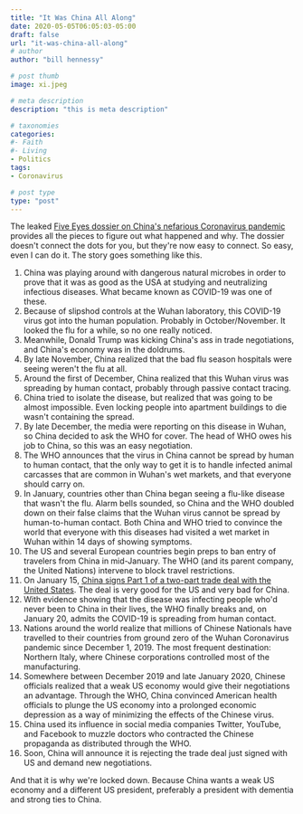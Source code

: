 ```yaml
---
title: "It Was China All Along"
date: 2020-05-05T06:05:03-05:00
draft: false
url: "it-was-china-all-along"
# author
author: "bill hennessy"

# post thumb
image: xi.jpeg

# meta description
description: "this is meta description"

# taxonomies
categories: 
#- Faith
#- Living
- Politics
tags:
- Coronavirus

# post type
type: "post"
---
```


The leaked [Five Eyes dossier on China's nefarious Coronavirus pandemic](https://www.dailytelegraph.com.au/coronavirus/bombshell-dossier-lays-out-case-against-chinese-bat-virus-program/news-story/55add857058731c9c71c0e96ad17da60) provides all the pieces to figure out what happened and  why. The dossier doesn't connect the dots for you, but they're now easy to connect. So easy, even I can do it. The story goes something like this.

1. China was playing around with dangerous natural microbes in order to prove that it was as good as the USA at studying and neutralizing infectious diseases. What became known as COVID-19 was one of these.
2. Because of slipshod controls at the Wuhan laboratory, this COVID-19 virus got into the human population. Probably in October/November. It looked the flu for a while, so no one really noticed. 
3. Meanwhile, Donald Trump was kicking China's ass in trade negotiations, and China's economy was in the doldrums.
4. By late November, China realized that the bad flu season hospitals were seeing weren't the flu at all. 
5. Around the first of December, China realized that this Wuhan virus was spreading by human contact, probably through passive contact tracing. 
6. China tried to isolate the disease, but realized that was going to be almost impossible. Even locking people into apartment buildings to die wasn't containing the spread. 
7. By late December, the media were reporting on this disease in Wuhan, so China decided to ask the WHO for cover. The head of WHO owes his job to China, so this was an easy negotiation. 
8. The WHO announces that the virus in China cannot be spread by human to human contact, that the only way to get it is to handle infected animal carcasses that are common in Wuhan's wet markets, and that everyone should carry on. 
9. In January, countries other than China began seeing a flu-like disease that wasn't the flu. Alarm bells sounded, so China and the WHO doubled down on their false claims that the Wuhan virus cannot be spread by human-to-human contact. Both China and WHO tried to convince the world that everyone with this diseases had visited a wet market in Wuhan within 14 days of showing symptoms.
10. The US and several European countries begin preps to ban entry of travelers from China in mid-January. The WHO (and its parent company, the United Nations) intervene to block travel restrictions. 
11. On January 15, [China signs Part 1 of a two-part trade deal with the United States](https://www.cnbc.com/2020/01/15/trump-and-china-sign-phase-one-trade-agreement.html). The deal is very good for the US and very bad for China.
10. With evidence showing that the disease was infecting people who'd never been to China in their lives, the WHO finally breaks and, on January 20, admits the COVID-19 is spreading from human contact. 
11. Nations around the world realize that millions of Chinese Nationals have travelled to their countries from ground zero of the Wuhan Coronavirus pandemic since December 1, 2019. The most frequent destination: Northern Italy, where Chinese corporations controlled most of the manufacturing. 
12. Somewhere between December 2019 and late January 2020, Chinese officials realized that a weak US economy would give their negotiations an advantage. Through the WHO, China convinced American health officials to plunge the US economy into a prolonged economic depression as a way of minimizing the effects of the Chinese virus. 
13. China used its influence in social media companies Twitter, YouTube, and Facebook to muzzle doctors who contracted the Chinese propaganda as distributed through the WHO. 
14. Soon, China will announce it is rejecting the trade deal just signed with US and demand new negotiations. 

And that it is why we're locked down. Because China wants a weak US economy and a different US president, preferably a president with dementia and strong ties to China. 
